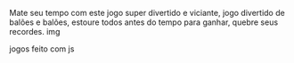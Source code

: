 Mate seu tempo com este jogo super divertido e viciante, jogo divertido de balões e balões, estoure todos antes do tempo para ganhar, quebre seus recordes.
img

jogos feito com js